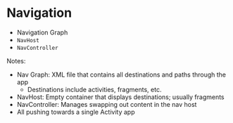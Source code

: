 # Navigation

<ul>
    <li class="fragment" data-fragment-index="0">Navigation Graph</li>
    <li class="fragment" data-fragment-index="1"><code>NavHost</code></li>
    <li class="fragment" data-fragment-index="2"><code>NavController</code></li>
</ul>

Notes:
* Nav Graph: XML file that contains all destinations and paths through the app
  * Destinations include activities, fragments, etc.
* NavHost: Empty container that displays destinations; usually fragments
* NavController: Manages swapping out content in the nav host
* All pushing towards a single Activity app